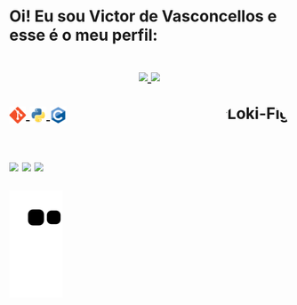 
<h1>Oi! Eu sou Victor de Vasconcellos e esse é o meu perfil:<h1>

<div align="center">
  <a href="https://github.com/VictorVasconcellos42">
  <img height="166em" src="https://github-readme-stats-eight-theta.vercel.app/api?username=VictorVasconcellos42&show_icons=true&theme=midnight-purple&include_all_commits=true&count_private=true"/>
  <img height="166em" src="https://github-readme-stats-eight-theta.vercel.app/api/top-langs/?username=VictorVasconcellos42&layout=compact&langs_count=7&theme=midnight-purple"/>
</div>
  <div style="display: inline_block"><br>
  <img align="center" alt="Vitu-Git" height="30" width="30" src="https://github.com/devicons/devicon/blob/master/icons/git/git-plain.svg">
  <img align="center" alt="Vitu-Python" height="30" width="30" src="https://raw.githubusercontent.com/devicons/devicon/master/icons/python/python-original.svg">
  <img align="center" alt="Vitu-C" height="30" width="30" src="https://github.com/devicons/devicon/blob/master/icons/c/c-original.svg">
  <img align="right" alt="Loki-Fig" height="150" style="border-radius:50px;" src="https://i.pinimg.com/originals/e5/fc/78/e5fc7815746e409722e32e7e19ffc469.jpg">
</div>
 
  ##

  <div> 
  <a href="https://instagram.com/vt_vasconcellos" target="_blank"><img src="https://img.shields.io/badge/-INSTAGRAM-%23E4410F?style=for-the-badge&logo=instagram&logoColor=white" target="_blank"></a>
  <a href = "mailto:victorvasconcellos42@gmail.com"><img src="https://img.shields.io/badge/-Gmail-%23333?style=for-the-badge&logo=gmail&logoColor=white" target="_blank"></a>
  <a href="https://www.linkedin.com/in/victorvasconcellos42/" target="_blank"><img src="https://img.shields.io/badge/-LinkedIn-%230077B5?style=for-the-badge&logo=linkedin&logoColor=white" target="_blank"></a> 
 
  ![Snake animation](https://github.com/VictorVasconcellos42/VictorVasconcellos42/blob/output/github-contribution-grid-snake.svg)
 
</div>
